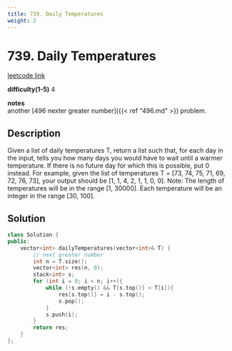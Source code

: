 ```yaml
---
title: 739. Daily Temperatures
weight: 2
---
```

# 739. Daily Temperatures
[leetcode link](https://leetcode.com/problems/daily-temperatures/)

**difficulty(1-5)** 
4

**notes**   
another [496 nexter greater number]({{< ref "496.md" >}) problem.

## Description
Given a list of daily temperatures T, return a list such that, for each day in the input, tells you how many days you would have to wait until a warmer temperature. If there is no future day for which this is possible, put 0 instead.
For example, given the list of temperatures T = [73, 74, 75, 71, 69, 72, 76, 73], your output should be [1, 1, 4, 2, 1, 1, 0, 0].
Note: The length of temperatures will be in the range [1, 30000]. Each temperature will be an integer in the range [30, 100].

## Solution
```c++
class Solution {
public:
    vector<int> dailyTemperatures(vector<int>& T) {
        // next greater number
        int n = T.size();
        vector<int> res(n, 0);
        stack<int> s;
        for (int i = 0; i < n; i++){
            while (!s.empty() && T[s.top()] < T[i]){
                res[s.top()] = i - s.top();
                s.pop();
            }
            s.push(i);
        }
        return res;
    }
};
```


